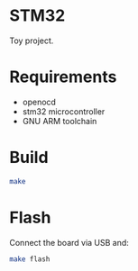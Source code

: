 # STM32

Toy project.

# Requirements

- openocd
- stm32 microcontroller
- GNU ARM toolchain

# Build

```bash
make
```

# Flash

Connect the board via USB and:

```bash
make flash
```
